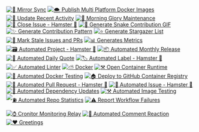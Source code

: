[![🦅 Mirror Sync](https://github.com/offensive-vk/offensive-vk/actions/workflows/mirror.yml/badge.svg)](https://github.com/offensive-vk/offensive-vk/actions/workflows/mirror.yml)
[![🌨️ Publish Multi Platform Docker Images](https://github.com/offensive-vk/offensive-vk/actions/workflows/docker-publish.yml/badge.svg)](https://github.com/offensive-vk/offensive-vk/actions/workflows/docker-publish.yml)
[![📃 Update Recent Activity](https://github.com/offensive-vk/offensive-vk/actions/workflows/recent.yml/badge.svg)](https://github.com/offensive-vk/offensive-vk/actions/workflows/recent.yml)
[![🌅 Morning Glory Maintenance](https://github.com/offensive-vk/offensive-vk/actions/workflows/morning.yml/badge.svg)](https://github.com/offensive-vk/offensive-vk/actions/workflows/morning.yml)
[![🤖 Close Issue - Hamster 🐹](https://github.com/offensive-vk/offensive-vk/actions/workflows/auto-close.yml/badge.svg)](https://github.com/offensive-vk/offensive-vk/actions/workflows/auto-close.yml)
[![🐍 Generate Snake Contribution GIF](https://github.com/offensive-vk/offensive-vk/actions/workflows/snake.yml/badge.svg)](https://github.com/offensive-vk/offensive-vk/actions/workflows/snake.yml)
[![✨ Generate Contribution Pattern](https://github.com/offensive-vk/offensive-vk/actions/workflows/contributions.yml/badge.svg)](https://github.com/offensive-vk/offensive-vk/actions/workflows/contributions.yml)
[![⭐ Generate Stargazer List](https://github.com/offensive-vk/offensive-vk/actions/workflows/starred.yml/badge.svg)](https://github.com/offensive-vk/offensive-vk/actions/workflows/starred.yml)
[![👻 Mark Stale Issues and PRs](https://github.com/offensive-vk/offensive-vk/actions/workflows/stale.yml/badge.svg)](https://github.com/offensive-vk/offensive-vk/actions/workflows/stale.yml)
[![📊 Generates Metrics](https://github.com/offensive-vk/offensive-vk/actions/workflows/metrics.yml/badge.svg)](https://github.com/offensive-vk/offensive-vk/actions/workflows/metrics.yml)
[![🗃️ Automated Project - Hamster 🐹](https://github.com/offensive-vk/offensive-vk/actions/workflows/auto-project.yml/badge.svg)](https://github.com/offensive-vk/offensive-vk/actions/workflows/auto-project.yml)
[![📦 Automated Monthly Release](https://github.com/offensive-vk/offensive-vk/actions/workflows/auto-release.yml/badge.svg)](https://github.com/offensive-vk/offensive-vk/actions/workflows/auto-release.yml)
[![💬 Automated Daily Quote](https://github.com/offensive-vk/offensive-vk/actions/workflows/auto-quote.yml/badge.svg)](https://github.com/offensive-vk/offensive-vk/actions/workflows/auto-quote.yml)
[![🏷️ Automated Label - Hamster 🐹](https://github.com/offensive-vk/offensive-vk/actions/workflows/auto-label.yml/badge.svg)](https://github.com/offensive-vk/offensive-vk/actions/workflows/auto-label.yml)
[![✅ Automated Linter](https://github.com/offensive-vk/offensive-vk/actions/workflows/auto-lint.yml/badge.svg)](https://github.com/offensive-vk/offensive-vk/actions/workflows/auto-lint.yml)
[![⛅ Docker](https://github.com/offensive-vk/offensive-vk/actions/workflows/docker-image.yml/badge.svg)](https://github.com/offensive-vk/offensive-vk/actions/workflows/docker-image.yml)
[![⚒️ Open Container Runtime](https://github.com/offensive-vk/offensive-vk/actions/workflows/ocr.yml/badge.svg)](https://github.com/offensive-vk/offensive-vk/actions/workflows/ocr.yml)
[![🚢 Automated Docker Testing](https://github.com/offensive-vk/offensive-vk/actions/workflows/dind.yml/badge.svg)](https://github.com/offensive-vk/offensive-vk/actions/workflows/dind.yml)
[![🏠 Deploy to GitHub Container Registry](https://github.com/offensive-vk/offensive-vk/actions/workflows/deploy.yml/badge.svg)](https://github.com/offensive-vk/offensive-vk/actions/workflows/deploy.yml)
[![🤖 Automated Pull Request - Hamster 🐹](https://github.com/offensive-vk/offensive-vk/actions/workflows/auto-pr.yml/badge.svg)](https://github.com/offensive-vk/offensive-vk/actions/workflows/auto-pr.yml)
[![🤖 Automated Issue - Hamster 🐹](https://github.com/offensive-vk/offensive-vk/actions/workflows/auto-issue.yml/badge.svg)](https://github.com/offensive-vk/offensive-vk/actions/workflows/auto-issue.yml)
[![🛫 Automated Dependency Updates](https://github.com/offensive-vk/offensive-vk/actions/workflows/auto-update.yml/badge.svg)](https://github.com/offensive-vk/offensive-vk/actions/workflows/auto-update.yml)
[![⚒️ Automated Image Testing](https://github.com/offensive-vk/offensive-vk/actions/workflows/auto-pull.yml/badge.svg)](https://github.com/offensive-vk/offensive-vk/actions/workflows/auto-pull.yml)
[![⛽ Automated Repo Statistics](https://github.com/offensive-vk/offensive-vk/actions/workflows/auto-stats.yml/badge.svg)](https://github.com/offensive-vk/offensive-vk/actions/workflows/auto-stats.yml)
[![⚠️ Report Workflow Failures](https://github.com/offensive-vk/offensive-vk/actions/workflows/auto-report.yml/badge.svg)](https://github.com/offensive-vk/offensive-vk/actions/workflows/auto-report.yml)

[![⌚ Cronitor Monitoring Relay](https://github.com/offensive-vk/offensive-vk/actions/workflows/cronitor.yml/badge.svg)](https://github.com/offensive-vk/offensive-vk/actions/workflows/cronitor.yml)
[![🚀 Automated Comment Reaction](https://github.com/offensive-vk/offensive-vk/actions/workflows/auto-react.yml/badge.svg)](https://github.com/offensive-vk/offensive-vk/actions/workflows/auto-react.yml)
[![❤️ Greetings](https://github.com/offensive-vk/offensive-vk/actions/workflows/auto-greet.yml/badge.svg)](https://github.com/offensive-vk/offensive-vk/actions/workflows/auto-greet.yml)